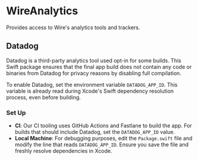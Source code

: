 # WireAnalytics
Provides access to Wire's analytics tools and trackers.

## Datadog
Datadog is a third-party analytics tool used opt-in for some builds. This Swift package ensures that the final app build does not contain any code or binaries from Datadog for privacy reasons by disabling full compilation.

To enable Datadog, set the environment variable `DATADOG_APP_ID`. This variable is already read during Xcode's Swift dependency resolution process, even before building.

### Set Up
- **CI**: Our CI tooling uses GitHub Actions and Fastlane to build the app. For builds that should include Datadog, set the `DATADOG_APP_ID` value.
- **Local Machine**: For debugging purposes, edit the `Package.swift` file and modify the line that reads `DATADOG_APP_ID`. Ensure you save the file and freshly resolve dependencies in Xcode.
